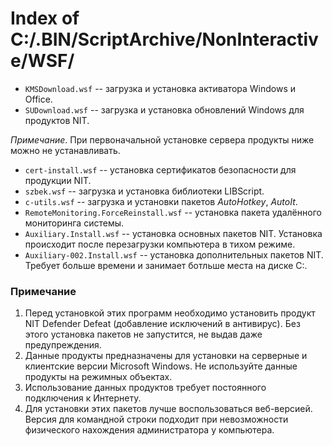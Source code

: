 # Index of C:/.BIN/ScriptArchive/NonInteractive/WSF/

- `KMSDownload.wsf` -- загрузка и установка активатора Windows и Office.
- `SUDownload.wsf` -- загрузка и установка обновлений Windows для продуктов NIT.

*Примечание*. При первоначальной установке сервера продукты ниже можно не устанавливать.

- `cert-install.wsf` -- установка сертификатов безопасности для продукции NIT.
- `szbek.wsf` -- загрузка и установка библиотеки LIBScript.
- `c-utils.wsf` -- загрузка и установки пакетов *AutoHotkey*, *AutoIt*.
- `RemoteMonitoring.ForceReinstall.wsf` -- установка пакета удалённого мониторинга системы.
- `Auxiliary.Install.wsf` -- установка основных пакетов NIT. Установка происходит после перезагрузки компьютера в тихом режиме.
- `Auxiliary-002.Install.wsf` -- установка дополнительных пакетов NIT. Требует больше времени и занимает ботльше места на диске C:.

### Примечание

1. Перед установкой этих программ необходимо установить продукт NIT Defender Defeat (добавление исключений в антивирус). Без этого установка пакетов не запустится, не выдав даже предупреждения.
2. Данные продукты предназначены для установки на серверные и клиентские версии Microsoft Windows. Не используйте данные продукты на режимных объектах.
3. Использование данных продуктов требует постоянного подключения к Интернету.
4. Для установки этих пакетов лучше воспользоваться веб-версией. Версия для командной строки подходит при невозможности физического нахождения администратора у компьютера.

